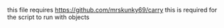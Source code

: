 this file requires https://github.com/mrskunky69/carry 
this is required for the script to run with objects
